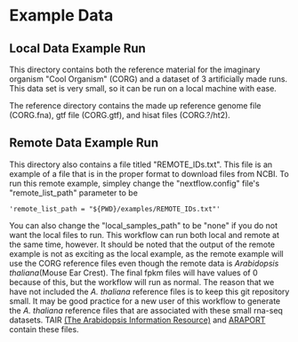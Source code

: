 # Example Data

## Local Data Example Run
This directory contains both the reference material for the imaginary organism "Cool Organism" (CORG) and a dataset of 3 artificially made runs. This data set is very small, so it can be run on a local machine with ease.

The reference directory contains the made up reference genome file (CORG.fna), gtf file (CORG.gtf), and hisat files (CORG.?/ht2).

## Remote Data Example Run
This directory also contains a file titled "REMOTE_IDs.txt". This file is an example of a file that is in the proper format to download files from NCBI. To run this remote example, simpley change the "nextflow.config" file's "remote_list_path" parameter to be
```
'remote_list_path = "${PWD}/examples/REMOTE_IDs.txt"'
```
You can also change the "local_samples_path" to be "none" if you do not want the local files to run. This workflow can run both local and remote at the same time, however.
It should be noted that the output of the remote example is not as exciting as the local example, as the remote example will use the CORG reference files even though the remote data is *Arabidopsis thaliana*(Mouse Ear Crest). The final fpkm files will have values of 0 because of this, but the workflow will run as normal. The reason that we have not included the *A. thaliana* reference files is to keep this git repository small. It may be good practice for a new user of this workflow to generate the *A. thaliana* reference files that are associated with these small rna-seq datasets. TAIR [(The Arabidopsis Information Resource)](https://www.arabidopsis.org/) and [ARAPORT](https://apps.araport.org/thalemine/begin.do) contain these files. 
